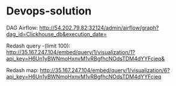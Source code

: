 # Devops-solution

DAG Airflow: http://54.202.79.82:32124/admin/airflow/graph?dag_id=Clickhouse_db&execution_date= 

Redash query -(limit 100): http://35.167.247.104/embed/query/1/visualization/1?api_key=H6Un1yBWNmoHxnvM1vRBgfhcNOdsTDM4dYYFcjeq&

Redash map: http://35.167.247.104/embed/query/1/visualization/6?api_key=H6Un1yBWNmoHxnvM1vRBgfhcNOdsTDM4dYYFcjeq

